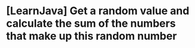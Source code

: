 # [LearnJava] Get a random value and calculate the sum of the numbers that make up this random number 
